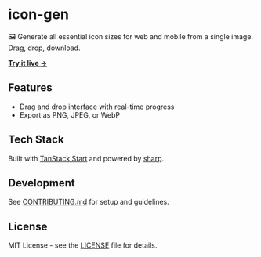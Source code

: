 # icon-gen

🖼️ Generate all essential icon sizes for web and mobile from a single image. Drag, drop, download.

**[Try it live →](https://icon-gen.ras.sh)**

## Features

- Drag and drop interface with real-time progress
- Export as PNG, JPEG, or WebP

## Tech Stack

Built with [TanStack Start](https://tanstack.com/start) and powered by [sharp](https://github.com/lovell/sharp).

## Development

See [CONTRIBUTING.md](CONTRIBUTING.md) for setup and guidelines.

## License

MIT License - see the [LICENSE](LICENSE) file for details.
